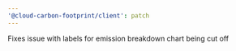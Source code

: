 ```yaml
---
'@cloud-carbon-footprint/client': patch
---
```


Fixes issue with labels for emission breakdown chart being cut off
